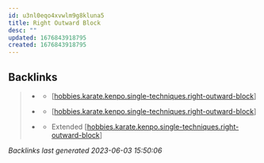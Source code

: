 ```yaml
---
id: u3nl0eqo4xvwlm9g8kluna5
title: Right Outward Block
desc: ""
updated: 1676843918795
created: 1676843918795
---
```


## Backlinks

> - [](..\forms\hobbies.karate.kenpo.forms.long-form-1.md)
>   - [[hobbies.karate.kenpo.single-techniques.right-outward-block]]
>    
> - [](..\forms\hobbies.karate.kenpo.forms.short-form-1.md)
>   - [[hobbies.karate.kenpo.single-techniques.right-outward-block]]
>    
> - [](..\techniques\hobbies.karate.kenpo.techniques.shielding-hammer.md)
>   - Extended [[hobbies.karate.kenpo.single-techniques.right-outward-block]]

_Backlinks last generated 2023-06-03 15:50:06_


[//begin]: # "Autogenerated link references for markdown compatibility"
[hobbies.karate.kenpo.single-techniques.right-outward-block]: hobbies.karate.kenpo.single-techniques.right-outward-block.md "Right Outward Block"
[//end]: # "Autogenerated link references"